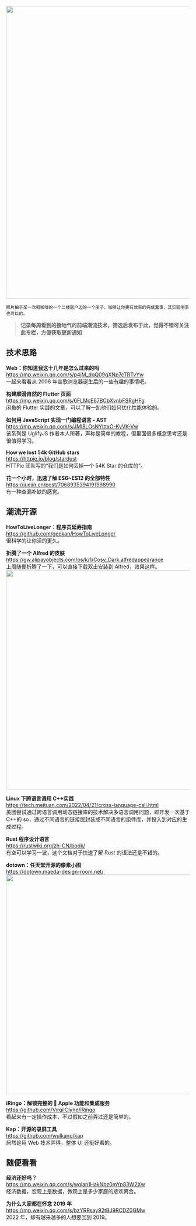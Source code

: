 <img src="https://gw.alipayobjects.com/zos/k/qs/1.jpg" width="800" />

<small>照片拍于某一次喝咖啡的一个二楼窗户边的一个册子，咖啡让你更有效率的完成蠢事，其实聪明事也可以的。</small>

> **记录每周看到的接地气的前端潮流技术，筛选后发布于此，觉得不错可关注此专栏，方便获取更新通知**

## 技术思路

**Web：你知道我这十几年是怎么过来的吗**  
<https://mp.weixin.qq.com/s/p4jM_dqQ09gXNp7cTRTvYw>  
一起来看看从 2008 年谷歌浏览器诞生后的一些有趣的事情吧。

**构建顺滑自然的 Flutter 页面**  
<https://mp.weixin.qq.com/s/6FLMcE67BCbXvnbFSRgHFg>  
闲鱼的 Flutter 实践的文章，可以了解一趴他们如何优化性能体验的。

**如何用 JavaScript 实现一门编程语言 - AST**  
<https://mp.weixin.qq.com/s/JMl8LOsNYlttxO-KyVK-Vw>  
该系列是 UglifyJS 作者本人所著，声称是简单的教程，但里面很多概念思考还是很值得学习。

**How we lost 54k GitHub stars**  
<https://httpie.io/blog/stardust>  
HTTPie 团队写的“我们是如何丢掉一个 54K Star 的仓库的”。

**花一个小时，迅速了解 ES6~ES12 的全部特性**  
<https://juejin.cn/post/7068935394191998990>  
有一种查漏补缺的感觉。

## 潮流开源

**HowToLiveLonger：程序员延寿指南**  
<https://github.com/geekan/HowToLiveLonger>  
很科学的让你活的更久。

**折腾了一个 Alfred 的皮肤**  
<https://gw.alipayobjects.com/os/k/1/Cosy_Dark.alfredappearance>  
上周随便折腾了一下，可以直接下载双击安装到 Alfred，效果这样。
<img src="https://gw.alipayobjects.com/zos/k/zh/BNiHNj.jpg" width="600" />

**Linux 下跨语言调用 C++实践**  
<https://tech.meituan.com/2022/04/21/cross-language-call.html>  
美团尝试通过跨语言调用动态链接库的技术解决多语言调用问题，即开发一次基于 C++的 so，通过不同语言的链接层封装成不同语言的组件库，并投入到对应的生成过程。

**Rust 程序设计语言**  
<https://rustwiki.org/zh-CN/book/>  
有空可以学习一波，这个文档对于快速了解 Rust 的语法还是不错的。

**dotown：任天堂开源的像素小图**  
<https://dotown.maeda-design-room.net/>  
<img src="https://gw.alipayobjects.com/zos/k/gd/wYam77.jpg" width="600" />

**iRingo：解锁完整的  Apple 功能和集成服务**  
<https://github.com/VirgilClyne/iRingo>  
看起来有一定操作成本，不过假如之前弄过还是简单的。

**Kap：开源的录屏工具**  
<https://github.com/wulkano/kap>  
居然是用 Web 技术弄得，整体 UI 还挺好看的。

## 随便看看

**经济还好吗？**  
<https://mp.weixin.qq.com/s/wqian1HakNbz0mYp83W2Xw>  
经济数据，宏观上是数据，微观上是多少家庭的悲欢离合。

**为什么大家都在怀念 2019 年**  
<https://mp.weixin.qq.com/s/bzYRRsay92tBJ9RCDZ0GMw>  
2022 年，却有越来越多的人想要回到 2019。
